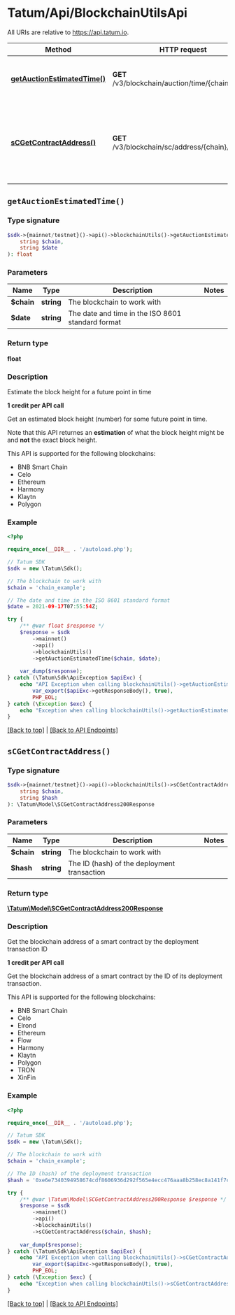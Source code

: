 # Tatum/Api/BlockchainUtilsApi

All URIs are relative to https://api.tatum.io.

Method | HTTP request | Description
------------- | ------------- | -------------
[**getAuctionEstimatedTime()**](#getauctionestimatedtime) | **GET** /v3/blockchain/auction/time/{chain}/{date} | Estimate the block height for a future point in time
[**sCGetContractAddress()**](#scgetcontractaddress) | **GET** /v3/blockchain/sc/address/{chain}/{hash} | Get the blockchain address of a smart contract by the deployment transaction ID


## `getAuctionEstimatedTime()`

### Type signature

```php
$sdk->{mainnet/testnet}()->api()->blockchainUtils()->getAuctionEstimatedTime(
    string $chain, 
    string $date
): float
```

### Parameters

Name | Type | Description  | Notes
------------- | ------------- | ------------- | -------------
 **$chain** | **string**| The blockchain to work with |
 **$date** | **string**| The date and time in the ISO 8601 standard format |

### Return type

**float**

### Description

Estimate the block height for a future point in time

<p><b>1 credit per API call</b></p> <p>Get an estimated block height (number) for some future point in time.</p> <p>Note that this API returnes an <b>estimation</b> of what the block height might be and <b>not</b> the exact block height.</p> <p>This API is supported for the following blockchains:</p> <ul> <li>BNB Smart Chain</li> <li>Celo</li> <li>Ethereum</li> <li>Harmony</li> <li>Klaytn</li> <li>Polygon</li> </ul>

### Example

```php
<?php

require_once(__DIR__ . '/autoload.php');

// Tatum SDK
$sdk = new \Tatum\Sdk();

// The blockchain to work with
$chain = 'chain_example';

// The date and time in the ISO 8601 standard format
$date = 2021-09-17T07:55:54Z;

try {
    /** @var float $response */
    $response = $sdk
        ->mainnet()
        ->api()
        ->blockchainUtils()
        ->getAuctionEstimatedTime($chain, $date);
    
    var_dump($response);
} catch (\Tatum\Sdk\ApiException $apiExc) {
    echo "API Exception when calling blockchainUtils()->getAuctionEstimatedTime(): ",
        var_export($apiExc->getResponseBody(), true),
        PHP_EOL;
} catch (\Exception $exc) {
    echo "Exception when calling blockchainUtils()->getAuctionEstimatedTime(): " . $exc->getMessage() . PHP_EOL;
}
```

[[Back to top]](#) | [[Back to API Endpoints]](../index.md#api-endpoints)

## `sCGetContractAddress()`

### Type signature

```php
$sdk->{mainnet/testnet}()->api()->blockchainUtils()->sCGetContractAddress(
    string $chain, 
    string $hash
): \Tatum\Model\SCGetContractAddress200Response
```

### Parameters

Name | Type | Description  | Notes
------------- | ------------- | ------------- | -------------
 **$chain** | **string**| The blockchain to work with |
 **$hash** | **string**| The ID (hash) of the deployment transaction |

### Return type

[**\Tatum\Model\SCGetContractAddress200Response**](../Model/SCGetContractAddress200Response.md)

### Description

Get the blockchain address of a smart contract by the deployment transaction ID

<p><b>1 credit per API call</b></p> <p>Get the blockchain address of a smart contract by the ID of its deployment transaction.</p> <p>This API is supported for the following blockchains:</p> <ul> <li>BNB Smart Chain</li> <li>Celo</li> <li>Elrond</li> <li>Ethereum</li> <li>Flow</li> <li>Harmony</li> <li>Klaytn</li> <li>Polygon</li> <li>TRON</li> <li>XinFin</li> </ul>

### Example

```php
<?php

require_once(__DIR__ . '/autoload.php');

// Tatum SDK
$sdk = new \Tatum\Sdk();

// The blockchain to work with
$chain = 'chain_example';

// The ID (hash) of the deployment transaction
$hash = '0xe6e7340394958674cdf8606936d292f565e4ecc476aaa8b258ec8a141f7c75d7';

try {
    /** @var \Tatum\Model\SCGetContractAddress200Response $response */
    $response = $sdk
        ->mainnet()
        ->api()
        ->blockchainUtils()
        ->sCGetContractAddress($chain, $hash);
    
    var_dump($response);
} catch (\Tatum\Sdk\ApiException $apiExc) {
    echo "API Exception when calling blockchainUtils()->sCGetContractAddress(): ",
        var_export($apiExc->getResponseBody(), true),
        PHP_EOL;
} catch (\Exception $exc) {
    echo "Exception when calling blockchainUtils()->sCGetContractAddress(): " . $exc->getMessage() . PHP_EOL;
}
```

[[Back to top]](#) | [[Back to API Endpoints]](../index.md#api-endpoints)

